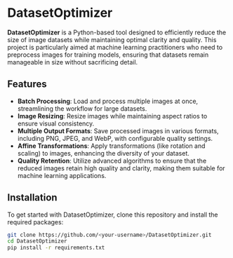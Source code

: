 # DatasetOptimizer

**DatasetOptimizer** is a Python-based tool designed to efficiently reduce the size of image datasets while maintaining optimal clarity and quality. This project is particularly aimed at machine learning practitioners who need to preprocess images for training models, ensuring that datasets remain manageable in size without sacrificing detail.

## Features

- **Batch Processing**: Load and process multiple images at once, streamlining the workflow for large datasets.
- **Image Resizing**: Resize images while maintaining aspect ratios to ensure visual consistency.
- **Multiple Output Formats**: Save processed images in various formats, including PNG, JPEG, and WebP, with configurable quality settings.
- **Affine Transformations**: Apply transformations (like rotation and scaling) to images, enhancing the diversity of your dataset.
- **Quality Retention**: Utilize advanced algorithms to ensure that the reduced images retain high quality and clarity, making them suitable for machine learning applications.

## Installation

To get started with DatasetOptimizer, clone this repository and install the required packages:

```bash
git clone https://github.com/<your-username>/DatasetOptimizer.git
cd DatasetOptimizer
pip install -r requirements.txt

